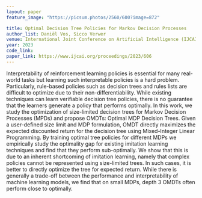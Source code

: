 ```yaml
---
layout: paper
feature_image: "https://picsum.photos/2560/600?image=872"

title: Optimal Decision Tree Policies for Markov Decision Processes
author_list: Daniël Vos, Sicco Verwer
venue: International Joint Conference on Artificial Intelligence (IJCAI)
year: 2023
code_link:
paper_link: https://www.ijcai.org/proceedings/2023/606
---
```


Interpretability of reinforcement learning policies is essential for many real-world tasks but learning such interpretable policies is a hard problem. Particularly, rule-based policies such as decision trees and rules lists are difficult to optimize due to their non-differentiability. While existing techniques can learn verifiable decision tree policies, there is no guarantee that the learners generate a policy that performs optimally. In this work, we study the optimization of size-limited decision trees for Markov Decision Processes (MPDs) and propose OMDTs: Optimal MDP Decision Trees. Given a user-defined size limit and MDP formulation, OMDT directly maximizes the expected discounted return for the decision tree using Mixed-Integer Linear Programming. By training optimal tree policies for different MDPs we empirically study the optimality gap for existing imitation learning techniques and find that they perform sub-optimally. We show that this is due to an inherent shortcoming of imitation learning, namely that complex policies cannot be represented using size-limited trees. In such cases, it is better to directly optimize the tree for expected return. While there is generally a trade-off between the performance and interpretability of machine learning models, we find that on small MDPs, depth 3 OMDTs often perform close to optimally.